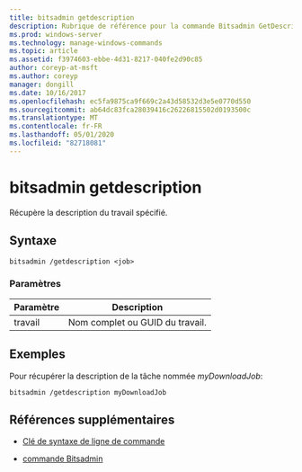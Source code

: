 ```yaml
---
title: bitsadmin getdescription
description: Rubrique de référence pour la commande Bitsadmin GetDescription, qui récupère la description du travail spécifié.
ms.prod: windows-server
ms.technology: manage-windows-commands
ms.topic: article
ms.assetid: f3974603-ebbe-4d31-8217-040fe2d90c85
author: coreyp-at-msft
ms.author: coreyp
manager: dongill
ms.date: 10/16/2017
ms.openlocfilehash: ec5fa9875ca9f669c2a43d58532d3e5e0770d550
ms.sourcegitcommit: ab64dc83fca28039416c26226815502d0193500c
ms.translationtype: MT
ms.contentlocale: fr-FR
ms.lasthandoff: 05/01/2020
ms.locfileid: "82718081"
---
```

# <a name="bitsadmin-getdescription"></a>bitsadmin getdescription

Récupère la description du travail spécifié.

## <a name="syntax"></a>Syntaxe

```
bitsadmin /getdescription <job>
```

### <a name="parameters"></a>Paramètres

| Paramètre | Description |
| -------------- | -------------- |
| travail | Nom complet ou GUID du travail. |

## <a name="examples"></a>Exemples

Pour récupérer la description de la tâche nommée *myDownloadJob*:

```
bitsadmin /getdescription myDownloadJob
```

## <a name="additional-references"></a>Références supplémentaires

- [Clé de syntaxe de ligne de commande](command-line-syntax-key.md)

- [commande Bitsadmin](bitsadmin.md)
